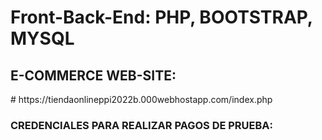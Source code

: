 # Front-Back-End: PHP, BOOTSTRAP, MYSQL

<h2>E-COMMERCE WEB-SITE: </h2>
# https://tiendaonlineppi2022b.000webhostapp.com/index.php

<h3> CREDENCIALES PARA REALIZAR PAGOS DE PRUEBA: <h3>
